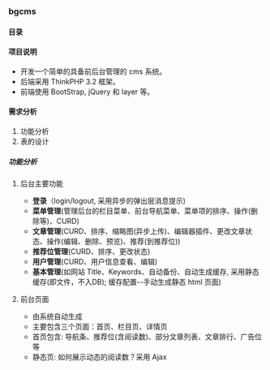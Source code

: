 ### bgcms

#### 目录

#### 项目说明
* 开发一个简单的具备前后台管理的 cms 系统。
* 后端采用 ThinkPHP 3.2 框架。
* 前端使用 BootStrap, jQuery 和 layer 等。

#### 需求分析
1. 功能分析
1. 表的设计

##### 功能分析
1. 后台主要功能
    * **登录**（login/logout, 采用异步的弹出层消息提示)
    * **菜单管理**(管理后台的栏目菜单、前台导航菜单、菜单项的排序、操作(删除等)、CURD)
    * **文章管理**(CURD、排序、缩略图(异步上传)、编辑器插件、更改文章状态、操作(编辑、删除、预览)、推荐(到推荐位))
    * **推荐位管理**(CURD、排序、更改状态)
    * **用户管理**(CURD、用户信息查看、编辑)
    * **基本管理**(如网站 Title、Keywords、自动备份、自动生成缓存, 采用静态缓存(即文件，不入DB); 缓存配置--手动生成静态 html 页面)

1. 前台页面
    * 由系统自动生成
    * 主要包含三个页面：首页、栏目页、详情页
    * 首页包含: 导航条、推荐位(含阅读数)、部分文章列表、文章排行、广告位等
    * 静态页: 如何展示动态的阅读数？采用 Ajax    
    
    
    
    
    
    
    
    
    
    
    
    
    
    
    
    
    
    
    
    